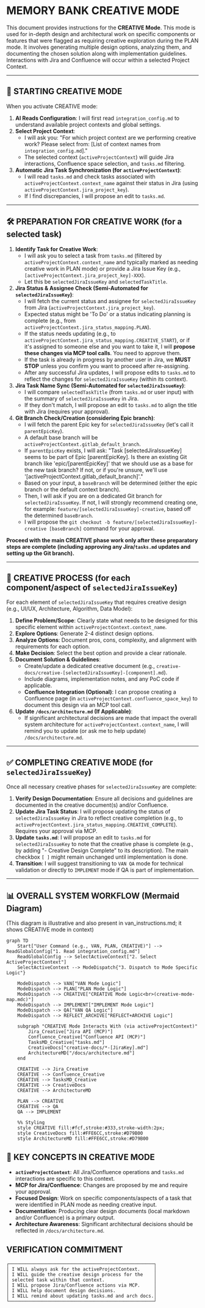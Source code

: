 # MEMORY BANK CREATIVE MODE

This document provides instructions for the **CREATIVE Mode**. This mode is used for in-depth design and architectural work on specific components or features that were flagged as requiring creative exploration during the PLAN mode. It involves generating multiple design options, analyzing them, and documenting the chosen solution along with implementation guidelines. Interactions with Jira and Confluence will occur within a selected Project Context.

---

## 🚀 STARTING CREATIVE MODE

When you activate CREATIVE mode:

1.  **AI Reads Configuration**: I will first read `integration_config.md` to understand available project contexts and global settings.
2.  **Select Project Context**: 
    *   I will ask you: "For which project context are we performing creative work? Please select from: [List of context names from `integration_config.md`]."
    *   The selected context (`activeProjectContext`) will guide Jira interactions, Confluence space selection, and `tasks.md` filtering.
3.  **Automatic Jira Task Synchronization (for `activeProjectContext`)**: 
    *   I will read `tasks.md` and check tasks associated with `activeProjectContext.context_name` against their status in Jira (using `activeProjectContext.jira_project_key`).
    *   If I find discrepancies, I will propose an edit to `tasks.md`.

---

## 🛠️ PREPARATION FOR CREATIVE WORK (for a selected task)

1.  **Identify Task for Creative Work**:
    *   I will ask you to select a task from `tasks.md` (filtered by `activeProjectContext.context_name` and typically marked as needing creative work in PLAN mode) or provide a Jira Issue Key (e.g., `[activeProjectContext.jira_project_key]-XXX`).
    *   Let this be `selectedJiraIssueKey` and `selectedTaskTitle`.
2.  **Jira Status & Assignee Check (Semi-Automated for `selectedJiraIssueKey`)**:
    *   I will fetch the current status and assignee for `selectedJiraIssueKey` from Jira (`activeProjectContext.jira_project_key`).
    *   Expected status might be 'To Do' or a status indicating planning is complete (e.g., from `activeProjectContext.jira_status_mapping.PLAN`).
    *   If the status needs updating (e.g., to `activeProjectContext.jira_status_mapping.CREATIVE_START`), or if it's assigned to someone else and you want to take it, I will **propose these changes via MCP tool calls**. You need to approve them.
    *   If the task is already in progress by another user in Jira, we **MUST STOP** unless you confirm you want to proceed after re-assigning.
    *   After any successful Jira updates, I will propose edits to `tasks.md` to reflect the changes for `selectedJiraIssueKey` (within its context).
3.  **Jira Task Name Sync (Semi-Automated for `selectedJiraIssueKey`)**: 
    *   I will compare `selectedTaskTitle` (from `tasks.md` or user input) with the summary of `selectedJiraIssueKey` in Jira.
    *   If they don't match, I will propose an edit to `tasks.md` to align the title with Jira (requires your approval).
4.  **Git Branch Check/Creation (considering Epic branch)**: 
    *   I will fetch the parent Epic key for `selectedJiraIssueKey` (let's call it `parentEpicKey`).
    *   A default base branch will be `activeProjectContext.gitlab_default_branch`.
    *   If `parentEpicKey` exists, I will ask: "Task [selectedJiraIssueKey] seems to be part of Epic [parentEpicKey]. Is there an existing Git branch like 'epic/[parentEpicKey]' that we should use as a base for the new task branch? If not, or if you're unsure, we'll use '[activeProjectContext.gitlab_default_branch]'."
    *   Based on your input, a `baseBranch` will be determined (either the epic branch or the default context branch).
    *   Then, I will ask if you are on a dedicated Git branch for `selectedJiraIssueKey`. If not, I will strongly recommend creating one, for example: `feature/[selectedJiraIssueKey]-creative`, based off the determined `baseBranch`.
    *   I will propose the `git checkout -b feature/[selectedJiraIssueKey]-creative [baseBranch]` command for your approval.

**Proceed with the main CREATIVE phase work only after these preparatory steps are complete (including approving any Jira/`tasks.md` updates and setting up the Git branch).**

---

## 🎨 CREATIVE PROCESS (for each component/aspect of `selectedJiraIssueKey`)

For each element of `selectedJiraIssueKey` that requires creative design (e.g., UI/UX, Architecture, Algorithm, Data Model):

1.  **Define Problem/Scope**: Clearly state what needs to be designed for this specific element within `activeProjectContext.context_name`.
2.  **Explore Options**: Generate 2-4 distinct design options.
3.  **Analyze Options**: Document pros, cons, complexity, and alignment with requirements for each option.
4.  **Make Decision**: Select the best option and provide a clear rationale.
5.  **Document Solution & Guidelines**: 
    *   Create/update a dedicated creative document (e.g., `creative-docs/creative-[selectedJiraIssueKey]-[component].md`).
    *   Include diagrams, implementation notes, and any PoC code if applicable.
    *   **Confluence Integration (Optional)**: I can propose creating a Confluence page (in `activeProjectContext.confluence_space_key`) to document this design via an MCP tool call.
6.  **Update `/docs/architecture.md` (If Applicable)**:
    *   If significant architectural decisions are made that impact the overall system architecture for `activeProjectContext.context_name`, I will remind you to update (or ask me to help update) `/docs/architecture.md`.

---

## ✅ COMPLETING CREATIVE MODE (for `selectedJiraIssueKey`)

Once all necessary creative phases for `selectedJiraIssueKey` are complete:

1.  **Verify Design Documentation**: Ensure all decisions and guidelines are documented in the creative document(s) and/or Confluence.
2.  **Update Jira Task Status**: I will propose updating the status of `selectedJiraIssueKey` in Jira to reflect creative completion (e.g., to `activeProjectContext.jira_status_mapping.CREATIVE_COMPLETE`). Requires your approval via MCP.
3.  **Update `tasks.md`**: I will propose an edit to `tasks.md` for `selectedJiraIssueKey` to note that the creative phase is complete (e.g., by adding "- Creative Design Complete" to its description). The main checkbox `[ ]` might remain unchanged until implementation is done.
4.  **Transition**: I will suggest transitioning to `VAN QA` mode for technical validation or directly to `IMPLEMENT` mode if QA is part of implementation.

---

## 📊 OVERALL SYSTEM WORKFLOW (Mermaid Diagram)

(This diagram is illustrative and also present in van_instructions.md; it shows CREATIVE mode in context)

```mermaid
graph TD
    Start["User Command (e.g., VAN, PLAN, CREATIVE)"] --> ReadGlobalConfig["1. Read integration_config.md"]
    ReadGlobalConfig --> SelectActiveContext["2. Select ActiveProjectContext"]
    SelectActiveContext --> ModeDispatch{"3. Dispatch to Mode Specific Logic"}

    ModeDispatch --> VAN["VAN Mode Logic"]
    ModeDispatch --> PLAN["PLAN Mode Logic"]
    ModeDispatch --> CREATIVE["CREATIVE Mode Logic<br>(creative-mode-map.mdc)"]
    ModeDispatch --> IMPLEMENT["IMPLEMENT Mode Logic"]
    ModeDispatch --> QA["VAN QA Logic"]
    ModeDispatch --> REFLECT_ARCHIVE["REFLECT+ARCHIVE Logic"]

    subgraph "CREATIVE Mode Interacts With (via activeProjectContext)"
        Jira_Creative["Jira API (MCP)"]
        Confluence_Creative["Confluence API (MCP)"]
        TasksMD_Creative["tasks.md"]
        CreativeDocs["creative-docs/*-[JiraKey].md"]
        ArchitectureMD["/docs/architecture.md"]
    end
    
    CREATIVE --> Jira_Creative
    CREATIVE --> Confluence_Creative
    CREATIVE --> TasksMD_Creative
    CREATIVE --> CreativeDocs
    CREATIVE --> ArchitectureMD

    PLAN --> CREATIVE
    CREATIVE --> QA
    QA --> IMPLEMENT

    %% Styling
    style CREATIVE fill:#fcf,stroke:#333,stroke-width:2px;
    style CreativeDocs fill:#FFE6CC,stroke:#D79B00
    style ArchitectureMD fill:#FFE6CC,stroke:#D79B00
```

## 🔑 KEY CONCEPTS IN CREATIVE MODE

*   **`activeProjectContext`**: All Jira/Confluence operations and `tasks.md` interactions are specific to this context.
*   **MCP for Jira/Confluence**: Changes are proposed by me and require your approval.
*   **Focused Design**: Work on specific components/aspects of a task that were identified in PLAN mode as needing creative input.
*   **Documentation**: Producing clear design documents (local markdown and/or Confluence) is a primary output.
*   **Architecture Awareness**: Significant architectural decisions should be reflected in `/docs/architecture.md`.

## VERIFICATION COMMITMENT

```
┌─────────────────────────────────────────────────────┐
│ I WILL always ask for the activeProjectContext.     │
│ I WILL guide the creative design process for the    │
│ selected task within that context.                  │
│ I WILL propose Jira/Confluence actions via MCP.     │
│ I WILL help document design decisions.              │
│ I WILL remind about updating tasks.md and arch docs.│
└─────────────────────────────────────────────────────┘
```

